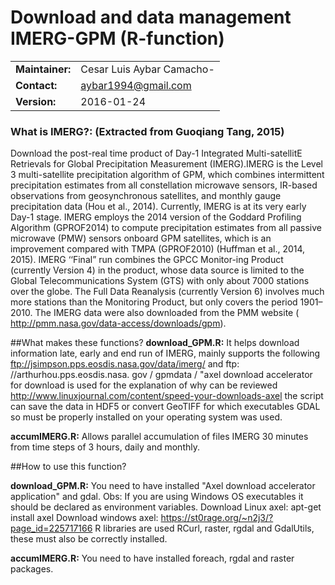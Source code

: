 Download and data management IMERG-GPM (R-function)
=========================================================
|||
|-----------------|----------------------------------------------------------------------------------|
| **Maintainer:** | Cesar Luis Aybar Camacho-                                                        |
| **Contact:**    | aybar1994@gmail.com                                                              |
| **Version:**    | 2016-01-24                                                                       |


### What is IMERG?: (Extracted from Guoqiang Tang, 2015)
Download the post-real time product of Day-1 Integrated Multi-satellitE Retrievals for Global Precipitation
Measurement (IMERG).IMERG is the Level 3 multi-satellite precipitation algorithm of GPM, which combines intermittent precipitation estimates from all constellation microwave sensors, IR-based observations from geosynchronous satellites, and monthly gauge precipitation data (Hou et al., 2014). Currently, IMERG is at its very early Day-1 stage. IMERG employs the 2014 version of the Goddard Profiling Algorithm (GPROF2014) to compute precipitation estimates from all passive microwave (PMW) sensors onboard GPM satellites, which is an improvement compared with TMPA (GPROF2010) (Huffman et al., 2014, 2015). IMERG ‘‘Final” run combines the GPCC Monitor-ing Product (currently Version 4) in the product, whose data source is limited to the Global Telecommunications System (GTS) with only about 7000 stations over the globe. The Full Data Reanalysis (currently Version 6) involves much more stations than the Monitoring Product, but only covers the period 1901–2010. The IMERG data were also downloaded from the PMM website ( http://pmm.nasa.gov/data-access/downloads/gpm).

##What makes these functions?
**download_GPM.R:**
It helps download information late, early and end run of IMERG, mainly supports the following ftp://jsimpson.pps.eosdis.nasa.gov/data/imerg/ and ftp: //arthurhou.pps.eosdis.nasa. gov / gpmdata / "axel download accelerator for download is used for the explanation of why can be reviewed http://www.linuxjournal.com/content/speed-your-downloads-axel the script can save the data in HDF5 or convert GeoTIFF for which executables GDAL so must be properly installed on your operating system was used.

**accumIMERG.R:**
Allows parallel accumulation of files IMERG 30 minutes from time steps of 3 hours, daily and monthly.

##How to use this function?

**download_GPM.R:** You need to have installed "Axel download accelerator application" and gdal.
          Obs: If you are using Windows OS executables it should be declared as environment variables.
          Download Linux axel: apt-get install axel
          Download windows axel: https://st0rage.org/~n2j3/?page_id=225717166
R libraries are used RCurl, raster, rgdal and GdalUtils, these must also be correctly installed.

**accumIMERG.R:** You need to have installed foreach, rgdal and raster packages.
